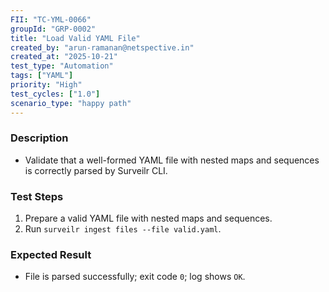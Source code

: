 ```yaml
---
FII: "TC-YML-0066"
groupId: "GRP-0002"
title: "Load Valid YAML File"
created_by: "arun-ramanan@netspective.in"
created_at: "2025-10-21"
test_type: "Automation"
tags: ["YAML"]
priority: "High"
test_cycles: ["1.0"]
scenario_type: "happy path"
---
```


### Description
- Validate that a well-formed YAML file with nested maps and sequences is correctly parsed by Surveilr CLI.

### Test Steps
1. Prepare a valid YAML file with nested maps and sequences.  
2. Run `surveilr ingest files --file valid.yaml`.  

### Expected Result
- File is parsed successfully; exit code `0`; log shows `OK`.
